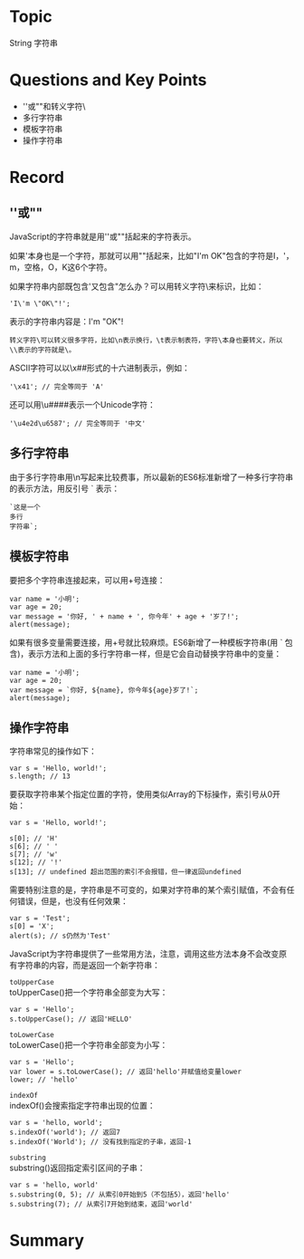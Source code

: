 # Topic
String 字符串
# Questions and Key Points
* ''或""和转义字符\
* 多行字符串
* 模板字符串
* 操作字符串
# Record
## ''或""
JavaScript的字符串就是用''或""括起来的字符表示。

如果'本身也是一个字符，那就可以用""括起来，比如"I'm OK"包含的字符是I，'，m，空格，O，K这6个字符。

如果字符串内部既包含'又包含"怎么办？可以用转义字符\来标识，比如：
```
'I\'m \"OK\"!';
```
表示的字符串内容是：I'm "OK"!
```
转义字符\可以转义很多字符，比如\n表示换行，\t表示制表符，字符\本身也要转义，所以\\表示的字符就是\。
```

ASCII字符可以以\x##形式的十六进制表示，例如：
```
'\x41'; // 完全等同于 'A'
```
还可以用\u####表示一个Unicode字符：
```
'\u4e2d\u6587'; // 完全等同于 '中文'
```
## 多行字符串
由于多行字符串用\n写起来比较费事，所以最新的ES6标准新增了一种多行字符串的表示方法，用反引号 ` 表示：
```
`这是一个
多行
字符串`;
```
## 模板字符串
要把多个字符串连接起来，可以用+号连接：
```
var name = '小明';
var age = 20;
var message = '你好, ' + name + ', 你今年' + age + '岁了!';
alert(message);
```
如果有很多变量需要连接，用+号就比较麻烦。ES6新增了一种模板字符串(用 ` 包含)，表示方法和上面的多行字符串一样，但是它会自动替换字符串中的变量：
```
var name = '小明';
var age = 20;
var message = `你好, ${name}, 你今年${age}岁了!`;
alert(message);
```
## 操作字符串
字符串常见的操作如下：
```
var s = 'Hello, world!';
s.length; // 13
```
要获取字符串某个指定位置的字符，使用类似Array的下标操作，索引号从0开始：
```
var s = 'Hello, world!';

s[0]; // 'H'
s[6]; // ' '
s[7]; // 'w'
s[12]; // '!'
s[13]; // undefined 超出范围的索引不会报错，但一律返回undefined
```
需要特别注意的是，字符串是不可变的，如果对字符串的某个索引赋值，不会有任何错误，但是，也没有任何效果：
```
var s = 'Test';
s[0] = 'X';
alert(s); // s仍然为'Test'
```
JavaScript为字符串提供了一些常用方法，注意，调用这些方法本身不会改变原有字符串的内容，而是返回一个新字符串：

`toUpperCase`  
toUpperCase()把一个字符串全部变为大写：
```
var s = 'Hello';
s.toUpperCase(); // 返回'HELLO'
```
`toLowerCase`   
toLowerCase()把一个字符串全部变为小写：
```
var s = 'Hello';
var lower = s.toLowerCase(); // 返回'hello'并赋值给变量lower
lower; // 'hello'
```
`indexOf`  
indexOf()会搜索指定字符串出现的位置：
```
var s = 'hello, world';
s.indexOf('world'); // 返回7
s.indexOf('World'); // 没有找到指定的子串，返回-1
```
`substring`  
substring()返回指定索引区间的子串：
```
var s = 'hello, world'
s.substring(0, 5); // 从索引0开始到5（不包括5），返回'hello'
s.substring(7); // 从索引7开始到结束，返回'world'
```
# Summary